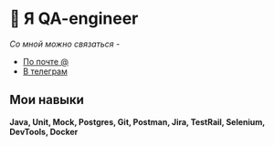 # 👋 Я QA-engineer
*Со мной можно связаться -*
- [По почте @](2231790@mail.ru)
- [В телеграм](https://t.me/ASTusername)

## Мои навыки
**Java, Unit, Mock, Postgres, Git, Postman, Jira, TestRail, Selenium, DevTools, Docker**



